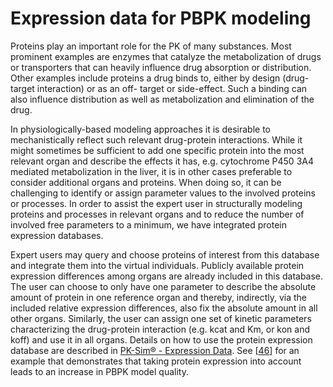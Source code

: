 # Expression data for PBPK modeling‌

Proteins play an important role for the PK of many substances. Most prominent examples are enzymes that catalyze the metabolization of drugs or transporters that can heavily influence drug absorption or distribution. Other examples include proteins a drug binds to, either by design (drug-target interaction) or as an off- target or side-effect. Such a binding can also influence distribution as well as metabolization and elimination of the drug.

In physiologically-based modeling approaches it is desirable to mechanistically reflect such relevant drug-protein interactions. While it might sometimes be sufficient to add one specific protein into the most relevant organ and describe the effects it has, e.g. cytochrome P450 3A4 mediated metabolization in the liver, it is in other cases preferable to consider additional organs and proteins. When doing so, it can be challenging to identify or assign parameter values to the involved proteins or processes. In order to assist the expert user in structurally modeling proteins and processes in relevant organs and to reduce the number of involved free parameters to a minimum, we have integrated protein expression databases.

Expert users may query and choose proteins of interest from this database and integrate them into the virtual individuals. Publicly available protein expression differences among organs are already included in this database. The user can choose to only have one parameter to describe the absolute amount of protein in one reference organ and thereby, indirectly, via the included relative expression differences, also fix the absolute amount in all other organs. Similarly, the user can assign one set of kinetic parameters characterizing the drug-protein interaction (e.g. kcat and Km, or kon and koff) and use it in all organs. Details on how to use the protein expression database are described in [PK-Sim® - Expression Data](../part-3/06-pk-sim-expression-data.md). See \[[46](../references.md#46)\] for an example that demonstrates that taking protein expression into account leads to an increase in PBPK model quality.